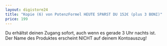 ```yaml
---
layout: digistore24
title: "Kopie (6) von PotenzFormel HEUTE SPARST DU 152€ (plus 3 BONI)"
price: 199
---
```

<p>Du erh&#xE4;ltst deinen Zugang sofort, auch wenn es gerade 3 Uhr nachts ist.<br>Der Name des Produktes erscheint NICHT auf deinem Kontoauszug!</p>